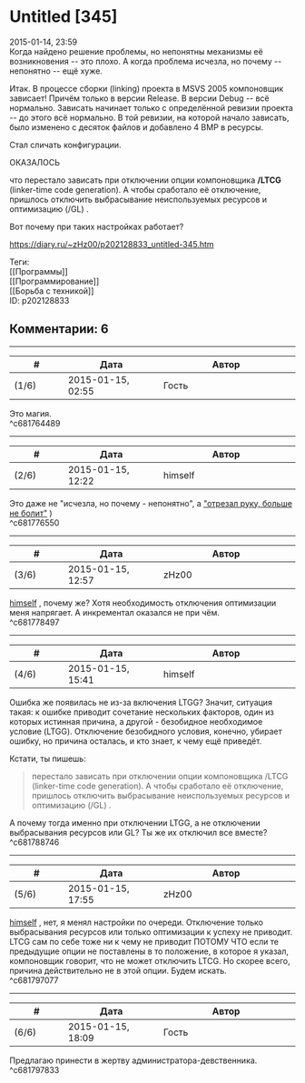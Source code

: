 Untitled [345]
==============

  
2015-01-14, 23:59  
 Когда найдено решение проблемы, но непонятны механизмы её возникновения -- это плохо. А когда проблема исчезла, но почему -- непонятно -- ещё хуже.   
   
 Итак. В процессе сборки (linking) проекта в MSVS 2005 компоновщик зависает! Причём только в версии Release. В версии Debug -- всё нормально. Зависать начинает только с определённой ревизии проекта -- до этого всё нормально. В той ревизии, на которой начало зависать, было изменено с десяток файлов и добавлено 4 BMP в ресурсы.   
   
 Стал сличать конфигурации.   
   
 ОКАЗАЛОСЬ   
   
 что перестало зависать при отключении опции компоновщика  **/LTCG**  (linker-time code generation). А чтобы сработало её отключение, пришлось отключить выбрасывание неиспользуемых ресурсов и оптимизацию (/GL) .   
   
 Вот почему при таких настройках работает?   
  
<https://diary.ru/~zHz00/p202128833_untitled-345.htm>  
  
Теги:  
[[Программы]]  
[[Программирование]]  
[[Борьба с техникой]]  
ID: p202128833  


Комментарии: 6
--------------

  


---



|         #         |              Дата              |                     Автор                     |           ID           |
| --- | --- | --- | --- |
| (1/6) | 2015-01-15, 02:55 | Гость | c681764489 |

  
 Это магия.   
 ^c681764489

---



|         #         |              Дата              |                     Автор                     |           ID           |
| --- | --- | --- | --- |
| (2/6) | 2015-01-15, 12:22 | himself | c681776550 |

  
 Это даже не "исчезла, но почему - непонятно", а  ["отрезал руку, больше не болит"](http://himself.diary.ru/p192825009.htm)  )   
 ^c681776550

---



|         #         |              Дата              |                     Автор                     |           ID           |
| --- | --- | --- | --- |
| (3/6) | 2015-01-15, 12:57 | zHz00 | c681778497 |

  
  [himself](http://himself.diary.ru "void")  , почему же? Хотя необходимость отключения оптимизации меня напрягает. А инкрементал оказался не при чём.   
 ^c681778497

---



|         #         |              Дата              |                     Автор                     |           ID           |
| --- | --- | --- | --- |
| (4/6) | 2015-01-15, 15:41 | himself | c681788746 |

  
 Ошибка же появилась не из-за включения LTGG? Значит, ситуация такая: к ошибке приводит сочетание нескольких факторов, один из которых истинная причина, а другой - безобидное необходимое условие (LTGG). Отключение безобидного условия, конечно, убирает ошибку, но причина осталась, и кто знает, к чему ещё приведёт.   
   
 Кстати, ты пишешь:   
 > перестало зависать при отключении опции компоновщика /LTCG (linker-time code generation). А чтобы сработало её отключение, пришлось отключить выбрасывание неиспользуемых ресурсов и оптимизацию (/GL) .   
   
 А почему тогда именно при отключении LTGG, а не отключении выбрасывания ресурсов или GL? Ты же их отключил все вместе?   
 ^c681788746

---



|         #         |              Дата              |                     Автор                     |           ID           |
| --- | --- | --- | --- |
| (5/6) | 2015-01-15, 17:55 | zHz00 | c681797077 |

  
  [himself](http://himself.diary.ru "void")  , нет, я менял настройки по очереди. Отключение только выбрасывания ресурсов или только оптимизации к успеху не приводит. LTCG сам по себе тоже ни к чему не приводит ПОТОМУ ЧТО если те предыдущие опции не поставлены в то положение, в которое я указал, компоновщик говорит, что не может отключить LTCG. Но скорее всего, причина действительно не в этой опции. Будем искать.   
 ^c681797077

---



|         #         |              Дата              |                     Автор                     |           ID           |
| --- | --- | --- | --- |
| (6/6) | 2015-01-15, 18:09 | Гость | c681797833 |

  
 Предлагаю принести в жертву администратора-девственника.   
 ^c681797833